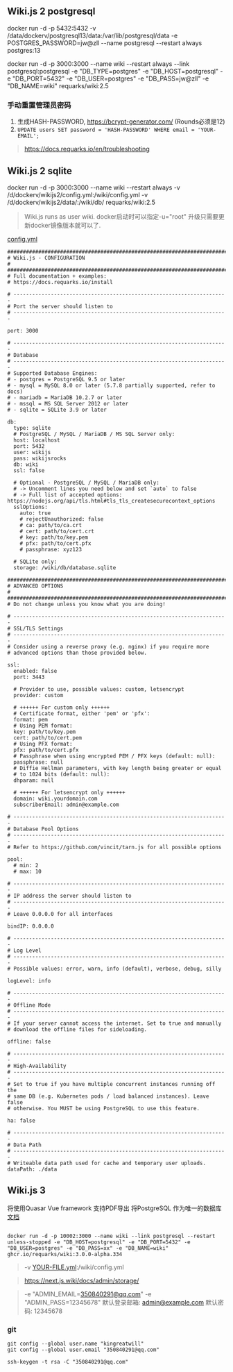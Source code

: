 

## Wiki.js 2 postgresql
docker run -d -p 5432:5432 -v /data/dockerv/postgresql13/data:/var/lib/postgresql/data -e POSTGRES_PASSWORD=jw@zll --name postgresql --restart always postgres:13

docker run -d -p 3000:3000 --name wiki --restart always --link postgresql:postgresql -e "DB_TYPE=postgres" -e "DB_HOST=postgresql" -e "DB_PORT=5432" -e "DB_USER=postgres" -e "DB_PASS=jw@zll" -e "DB_NAME=wiki" requarks/wiki:2.5


### 手动重置管理员密码
1. 生成HASH-PASSWORD, https://bcrypt-generator.com/ (Rounds必须是12)
2. `UPDATE users SET password = 'HASH-PASSWORD' WHERE email = 'YOUR-EMAIL';`

> https://docs.requarks.io/en/troubleshooting

## Wiki.js 2 sqlite

docker run -d -p 3000:3000 --name wiki --restart always -v /d/dockerv/wikijs2/config.yml:/wiki/config.yml -v /d/dockerv/wikijs2/data/:/wiki/db/ requarks/wiki:2.5

> Wiki.js runs as user wiki. docker启动时可以指定-u="root"
升级只需要更新docker镜像版本就可以了.

[config.yml](https://docs.requarks.io/install/config)
```
#######################################################################
# Wiki.js - CONFIGURATION                                             #
#######################################################################
# Full documentation + examples:
# https://docs.requarks.io/install

# ---------------------------------------------------------------------
# Port the server should listen to
# ---------------------------------------------------------------------

port: 3000

# ---------------------------------------------------------------------
# Database
# ---------------------------------------------------------------------
# Supported Database Engines:
# - postgres = PostgreSQL 9.5 or later
# - mysql = MySQL 8.0 or later (5.7.8 partially supported, refer to docs)
# - mariadb = MariaDB 10.2.7 or later
# - mssql = MS SQL Server 2012 or later
# - sqlite = SQLite 3.9 or later

db:
  type: sqlite
  # PostgreSQL / MySQL / MariaDB / MS SQL Server only:
  host: localhost
  port: 5432
  user: wikijs
  pass: wikijsrocks
  db: wiki
  ssl: false

  # Optional - PostgreSQL / MySQL / MariaDB only:
  # -> Uncomment lines you need below and set `auto` to false
  # -> Full list of accepted options: https://nodejs.org/api/tls.html#tls_tls_createsecurecontext_options
  sslOptions:
    auto: true
    # rejectUnauthorized: false
    # ca: path/to/ca.crt
    # cert: path/to/cert.crt
    # key: path/to/key.pem
    # pfx: path/to/cert.pfx
    # passphrase: xyz123

  # SQLite only:
  storage: /wiki/db/database.sqlite

#######################################################################
# ADVANCED OPTIONS                                                    #
#######################################################################
# Do not change unless you know what you are doing!

# ---------------------------------------------------------------------
# SSL/TLS Settings
# ---------------------------------------------------------------------
# Consider using a reverse proxy (e.g. nginx) if you require more
# advanced options than those provided below.

ssl:
  enabled: false
  port: 3443

  # Provider to use, possible values: custom, letsencrypt
  provider: custom

  # ++++++ For custom only ++++++
  # Certificate format, either 'pem' or 'pfx':
  format: pem
  # Using PEM format:
  key: path/to/key.pem
  cert: path/to/cert.pem
  # Using PFX format:
  pfx: path/to/cert.pfx
  # Passphrase when using encrypted PEM / PFX keys (default: null):
  passphrase: null
  # Diffie Hellman parameters, with key length being greater or equal
  # to 1024 bits (default: null):
  dhparam: null

  # ++++++ For letsencrypt only ++++++
  domain: wiki.yourdomain.com
  subscriberEmail: admin@example.com

# ---------------------------------------------------------------------
# Database Pool Options
# ---------------------------------------------------------------------
# Refer to https://github.com/vincit/tarn.js for all possible options

pool:
  # min: 2
  # max: 10

# ---------------------------------------------------------------------
# IP address the server should listen to
# ---------------------------------------------------------------------
# Leave 0.0.0.0 for all interfaces

bindIP: 0.0.0.0

# ---------------------------------------------------------------------
# Log Level
# ---------------------------------------------------------------------
# Possible values: error, warn, info (default), verbose, debug, silly

logLevel: info

# ---------------------------------------------------------------------
# Offline Mode
# ---------------------------------------------------------------------
# If your server cannot access the internet. Set to true and manually
# download the offline files for sideloading.

offline: false

# ---------------------------------------------------------------------
# High-Availability
# ---------------------------------------------------------------------
# Set to true if you have multiple concurrent instances running off the
# same DB (e.g. Kubernetes pods / load balanced instances). Leave false
# otherwise. You MUST be using PostgreSQL to use this feature.

ha: false

# ---------------------------------------------------------------------
# Data Path
# ---------------------------------------------------------------------
# Writeable data path used for cache and temporary user uploads.
dataPath: ./data
```
## Wiki.js 3
将使用Quasar Vue framework
支持PDF导出
将PostgreSQL 作为唯一的数据库
[文档](https://next.js.wiki/docs/install/platform/docker)

```

docker run -d -p 10002:3000 --name wiki --link postgresql --restart unless-stopped -e "DB_HOST=postgresql" -e "DB_PORT=5432" -e "DB_USER=postgres" -e "DB_PASS=xx" -e "DB_NAME=wiki" ghcr.io/requarks/wiki:3.0.0-alpha.334
```
> -v [YOUR-FILE.yml](https://github.com/Requarks/wiki/blob/main/config.sample.yml):/wiki/config.yml

> https://next.js.wiki/docs/admin/storage/

> -e "ADMIN_EMAIL=350840291@qq.com" -e "ADMIN_PASS=12345678"
> 默认登录邮箱: admin@example.com
> 默认密码: 12345678




### git

```
git config --global user.name "kingreatwill"
git config --global user.email "350840291@qq.com"

ssh-keygen -t rsa -C "350840291@qq.com"
```